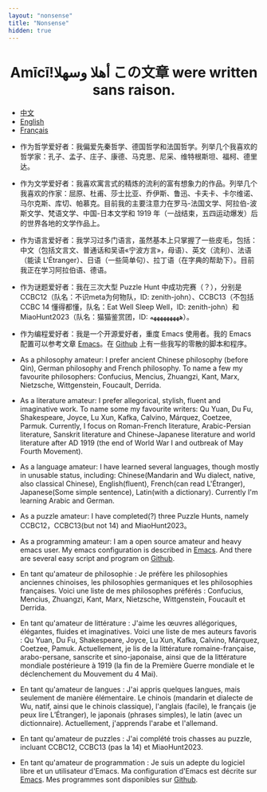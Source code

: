 ```yaml
---
layout: "nonsense"
title: "Nonsense"
hidden: true
---
```

<h1 style="text-align: center;">Amīcī!وسھلا‎ أھلا ‎この文章 were written sans raison.</h1>

<ul class="nav nav-tabs">
<li class="active"><a href="#cn" data-toggle="tab">中文</a></li>
<li><a href="#en" data-toggle="tab">English</a></li>
<li><a href="#fr" data-toggle="tab">Français</a></li>
</ul>
<div class="tab-content">
<div class="tab-pane active" id="cn">

- 作为哲学爱好者：我偏爱先秦哲学、德国哲学和法国哲学。列举几个我喜欢的哲学家：孔子、孟子、庄子、康德、马克思、尼采、维特根斯坦、福柯、德里达。

- 作为文学爱好者：我喜欢寓言式的精炼的流利的富有想象力的作品。列举几个我喜欢的作家：屈原、杜甫、莎士比亚、乔伊斯、鲁迅、卡夫卡、卡尔维诺、马尔克斯、库切、帕慕克。目前我的主要注意力在罗马-法国文学、阿拉伯-波斯文学、梵语文学、中国-日本文学和 1919 年（一战结束，五四运动爆发）后的世界各地的文学作品上。

- 作为语言爱好者：我学习过多门语言，虽然基本上只掌握了一些皮毛，包括：中文（包括文言文、普通话和吴语«宁波方言»，母语）、英文（流利）、法语（能读 L'Étranger）、日语（一些简单句）、拉丁语（在字典的帮助下）。目前我正在学习阿拉伯语、德语。

- 作为谜题爱好者：我在三次大型 Puzzle Hunt 中成功完赛（？），分别是 CCBC12（队名：不识meta为何物队，ID: zenith-john）、CCBC13（不包括 CCBC 14 懂得都懂，队名：Eat Well Sleep Well，ID: zenith-john）和MiaoHunt2023（队名：猫猫鉴赏团，ID: هههههههههه）。

- 作为编程爱好者：我是一个开源爱好者，重度 Emacs 使用者。我的 Emacs 配置可以参考文章 [Emacs](./post/emacs_configuration)。在 [Github](https://github.com/zenith-john/) 上有一些我写的零散的脚本和程序。

</div>
<div class="tab-pane" id="en">

- As a philosophy amateur: I prefer ancient Chinese philosophy (before Qin), German philosophy and French philosophy. To name a few my favourite philosophers: Confucius, Mencius, Zhuangzi, Kant, Marx, Nietzsche, Wittgenstein, Foucault, Derrida.

- As a literature amateur: I prefer allegorical, stylish, fluent and imaginative work. To name some my favourite writers: Qu Yuan, Du Fu, Shakespeare, Joyce, Lu Xun, Kafka, Calvino, Márquez, Coetzee, Parmuk. Currently, I focus on Roman-French literature, Arabic-Persian literature, Sanskrit literature and Chinese-Japanese literature and world literature after AD 1919 (the end of World War I and outbreak of May Fourth Movement).

- As a language amateur: I have learned several languages, though mostly in unusable status, including: Chinese(Mandarin and Wu dialect, native, also classical Chinese), English(fluent), French(can read L'Étranger), Japanese(Some simple sentence), Latin(with a dictionary). Currently I'm learning Arabic and German.

- As a puzzle amateur: I have completed(?) three Puzzle Hunts, namely CCBC12，CCBC13(but not 14) and MiaoHunt2023。

- As a programming amateur: I am a open source amateur and heavy emacs user. My emacs configuration is described in [Emacs](./post/emacs_configuration). And there are several easy script and program on [Github](https://github.com/zenith-john/).

</div>
<div class="tab-pane" id="fr">

- En tant qu'amateur de philosophie : Je préfère les philosophies anciennes chinoises, les philosophies germaniques et les philosophies françaises. Voici une liste de mes philosophes préférés : Confucius, Mencius, Zhuangzi, Kant, Marx, Nietzsche, Wittgenstein, Foucault et Derrida.

- En tant qu'amateur de littérature : J'aime les œuvres allégoriques, élégantes, fluides et imaginatives. Voici une liste de mes auteurs favoris : Qu Yuan, Du Fu, Shakespeare, Joyce, Lu Xun, Kafka, Calvino, Márquez, Coetzee, Pamuk. Actuellement, je lis de la littérature romaine-française, arabo-persane, sanscrite et sino-japonaise, ainsi que de la littérature mondiale postérieure à 1919 (la fin de la Première Guerre mondiale et le déclenchement du Mouvement du 4 Mai).

- En tant qu'amateur de langues : J'ai appris quelques langues, mais seulement de manière élémentaire. Le chinois (mandarin et dialecte de Wu, natif, ainsi que le chinois classique), l'anglais (facile), le français (je peux lire L’Étranger), le japonais (phrases simples), le latin (avec un dictionnaire). Actuellement, j'apprends l'arabe et l'allemand.

- En tant qu'amateur de puzzles : J'ai complété trois chasses au puzzle, incluant CCBC12, CCBC13 (pas la 14) et MiaoHunt2023.

- En tant qu'amateur de programmation : Je suis un adepte du logiciel libre et un utilisateur d'Emacs. Ma configuration d'Emacs est décrite sur [Emacs](./post/emacs_configuration). Mes programmes sont disponibles sur [Github](https://github.com/zenith-john/).

</div>
</div>
